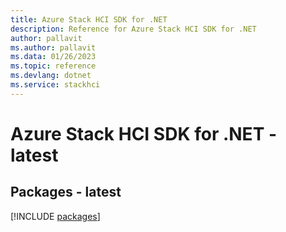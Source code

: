 ```yaml
---
title: Azure Stack HCI SDK for .NET
description: Reference for Azure Stack HCI SDK for .NET
author: pallavit
ms.author: pallavit
ms.data: 01/26/2023
ms.topic: reference
ms.devlang: dotnet
ms.service: stackhci
---
```

# Azure Stack HCI SDK for .NET - latest
## Packages - latest
[!INCLUDE [packages](stack-hci-index.md)]